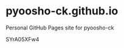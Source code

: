 # pyoosho-ck.github.io
Personal GitHub Pages site for pyoosho-ck



























SYrA05XFw4
